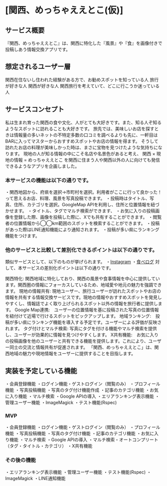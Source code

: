 # [関西、めっちゃええとこ(仮)]

## サービス概要
『関西、めっちゃええとこ』は、関西に特化した『風景』や『食』を画像付きで投稿しあう情報交換アプリです。

## 想定されるユーザー層
関西在住ないし住われた経験がある方で、お勧めスポットを知っている人
旅行が好きな人
関西が好きな人
関西旅行を考えていて、どこに行こうか迷っている人

## サービスコンセプト
私は生まれ育った関西の食や文化、人がとても大好きです。また、知る人ぞ知るようなスポットに訪れることも大好きです。
旅先では、美味しいお店を探すときは情報量の多いネットの不特定多数の口コミを調べるよりも先に、一軒目はBARに入ってマスターからおすすめスポットやお店の情報を得ます。
そうして訪れたお店の料理が美味しかった時は、まさに宝物を見つけたような気持ちになります。
現地の人が知る情報の中にこそ名店や名景色があると考え、 関西 × 現地の情報 = めっちゃええとこ を関西に住まう人や関西以外の人に向けても発信できるようなアプリを企画しました。

### 本サービスの機能は以下の通りです。
・関西地図から、府県を選択→市町村を選択。利用者がここに行って良かった！って思えるお店、料理、風景を写真投稿できます。
・投稿時はタイトル、写真、住所、カテゴリを選択。GoogleMap APIを利用し、住所と位置情報を紐づかせます。
・タイトル、タグでマルチ検索ができます、
・お気に入りの投稿画像を登録した際、画像を投稿した際に、Xでも共有することができます。
・閲覧者の位置情報から◯◯km範囲のスポットを検索することができます。
・投稿があった際はLINE通知機能により通知されます。
・投稿が多い県にランキング機能をつけます。

### 他のサービスと比較して差別化できるポイントは以下の通りです。
類似サービスとして、以下のものが挙げられます。
・[Instagram](https://www.instagram.com/)
・[食べログ](https://tabelog.com/)
対して、本サービスの差別化ポイントは以下の通りです。

関西特化: 関西地域に特化しており、関西の風景や食事情報を中心に提供しています。関西圏の情報にフォーカスしているため、地域愛や地元の魅力を強調できます。
現地の情報共有: 現地ユーザー、旅行ユーザーが訪れたスポットやお店の情報を共有する情報交換サービスです。現地の情報やおすすめスポットを発見しやすくし、情報誌でよく取り上げられるスポット以外の情報を旅行者に提供します。
Google Map連携:　ユーザーの位置情報を基に投稿された写真の位置情報を紐付けて近場で行けるスポットをピックアップします。
地域ランキング:　投稿が多い県にランキング機能を導入する予定です。ユーザーによる評価が反映されます。
タグ付けとマルチ検索: 写真にタグを付ける機能やマルチ検索を提供し、ユーザーが効果的に情報を見つけやすくします。
X共有機能:　お気に入りの投稿画像を他のユーザーと共有できる機能を提供します。これにより、ユーザー同士の交流と情報共有が促進されます。
「関西、めっちゃええとこ」は、関西地域の魅力や現地情報をユーザーに提供することを目指します。

## 実装を予定している機能
・会員登録機能
・ログイン機能・ゲストログイン（閲覧のみ）
・プロフィール機能
・写真投稿機能
・写真のタグ付け機能作成
・記事のカテゴリ機能
・お気に入り機能
・マルチ検索
・Google APIの導入
・エリアランキング表示機能
・管理ユーザー機能
・ImageMagick
・テスト機能(Rspec)

### MVP
・会員登録機能
・ログイン機能・ゲストログイン（閲覧のみ）
・プロフィール機能
・写真投稿機能
・写真のタグ付け機能
・記事のカテゴリ機能
・お気に入り機能
・マルチ検索
・Google APIの導入
・マルチ検索・オートコンプリート（タグ・タイトル・カテゴリ）
・X共有機能

### その後の機能
・エリアランキング表示機能
・管理ユーザー機能
・テスト機能(Rspec)
・ImageMagick
・LINE通知機能
